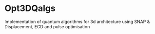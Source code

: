 # Opt3DQalgs
Implementation of quantum algorithms for 3d architecture using SNAP &amp; Displacement, ECD and pulse optimisation
